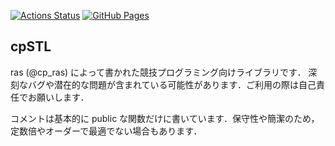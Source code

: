 [![Actions Status](https://github.com/ras-cp/cpSTL/workflows/verify/badge.svg)](https://github.com/ras-cp/cpSTL/actions)
[![GitHub Pages](https://img.shields.io/static/v1?label=GitHub+Pages&message=+&color=brightgreen&logo=github)](https://ras-cp.github.io/cpSTL/)

## cpSTL
ras (@cp_ras) によって書かれた競技プログラミング向けライブラリです．
深刻なバグや潜在的な問題が含まれている可能性があります．ご利用の際は自己責任でお願いします．

コメントは基本的に public な関数だけに書いています．保守性や簡潔のため，定数倍やオーダーで最適でない場合もあります．